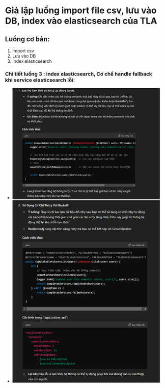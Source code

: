 # Giả lập luồng import file csv, lưu vào DB, index vào elasticsearch của TLA

## Luồng cơ bản:
1. Import csv
2. Lưu vào DB
3. Index elasticsearch


### Chi tiết luồng 3 : index elasticsearch, Cơ chế handle fallback khi service elasticsearch lỗi:

 - ![img.png](src/img.png)
 - ![img_1.png](src/img_1.png)